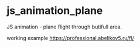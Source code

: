 # js_animation_plane
JS animation - plane flight through butifull area.

working example https://professional.abelikov5.ru/fl/
